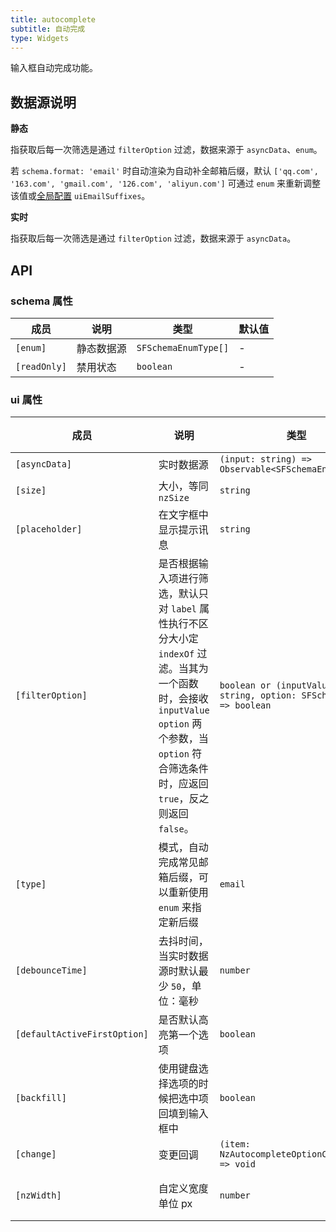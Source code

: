 ```yaml
---
title: autocomplete
subtitle: 自动完成
type: Widgets
---
```


输入框自动完成功能。

## 数据源说明

**静态**

指获取后每一次筛选是通过 `filterOption` 过滤，数据来源于 `asyncData`、`enum`。

若 `schema.format: 'email'` 时自动渲染为自动补全邮箱后缀，默认 `['qq.com', '163.com', 'gmail.com', '126.com', 'aliyun.com']` 可通过 `enum` 来重新调整该值或[全局配置](/docs/global-config) `uiEmailSuffixes`。

**实时**

指获取后每一次筛选是通过 `filterOption` 过滤，数据来源于 `asyncData`。

## API

### schema 属性

成员         | 说明       | 类型                 | 默认值
-------------|----------|----------------------|----
`[enum]`     | 静态数据源 | `SFSchemaEnumType[]` | -
`[readOnly]` | 禁用状态   | `boolean`            | -

### ui 属性

成员                         | 说明                                                                                                                                                                                            | 类型                                                               | 默认值
-----------------------------|-----------------------------------------------------------------------------------------------------------------------------------------------------------------------------------------------|--------------------------------------------------------------------|--------
`[asyncData]`                | 实时数据源                                                                                                                                                                                      | `(input: string) => Observable<SFSchemaEnumType[]>`                | -
`[size]`                     | 大小，等同 `nzSize`                                                                                                                                                                              | `string`                                                           | -
`[placeholder]`              | 在文字框中显示提示讯息                                                                                                                                                                          | `string`                                                           | -
`[filterOption]`             | 是否根据输入项进行筛选，默认只对 `label` 属性执行不区分大小定 `indexOf` 过滤。当其为一个函数时，会接收 `inputValue` `option` 两个参数，当 `option` 符合筛选条件时，应返回 `true`，反之则返回 `false`。 | `boolean or (inputValue: string, option: SFSchemaEnum) => boolean` | `true`
`[type]`                     | 模式，自动完成常见邮箱后缀，可以重新使用 `enum` 来指定新后缀                                                                                                                                      | `email`                                                            | -
`[debounceTime]`             | 去抖时间，当实时数据源时默认最少 `50`，单位：毫秒                                                                                                                                                  | `number`                                                           | `0`
`[defaultActiveFirstOption]` | 是否默认高亮第一个选项                                                                                                                                                                          | `boolean`                                                          | `true`
`[backfill]`                 | 使用键盘选择选项的时候把选中项回填到输入框中                                                                                                                                                    | `boolean`                                                          | `false`
`[change]`                   | 变更回调                                                                                                                                                                                        | `(item: NzAutocompleteOptionComponent) => void`                    | -
`[nzWidth]`                  | 自定义宽度单位 px                                                                                                                                                                               | `number`                                                           | 触发元素宽度
